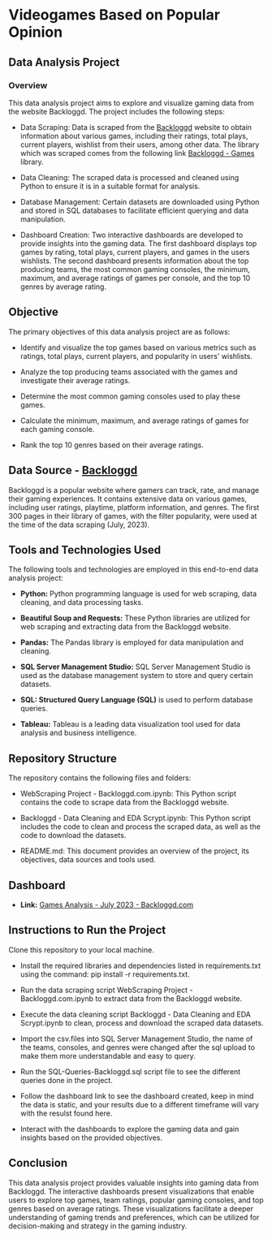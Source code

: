 # Videogames Based on Popular Opinion
## Data Analysis Project
### Overview

This data analysis project aims to explore and visualize gaming data from the website Backloggd. The project includes the following steps:

* Data Scraping: Data is scraped from the [Backloggd](https://www.backloggd.com/) website to obtain information about various games, including their ratings, total plays, current players, wishlist from their users, among other data. The library which was scraped comes from the following link [Backloggd - Games](https://www.backloggd.com/games/lib/popular/) library.

* Data Cleaning: The scraped data is processed and cleaned using Python to ensure it is in a suitable format for analysis.

* Database Management: Certain datasets are downloaded using Python and stored in SQL databases to facilitate efficient querying and data manipulation.

* Dashboard Creation: Two interactive dashboards are developed to provide insights into the gaming data. The first dashboard displays top games by rating, total plays, current players, and games in the users wishlists. The second dashboard presents information about the top producing teams, the most common gaming consoles, the minimum, maximum, and average ratings of games per console, and the top 10 genres by average rating.

## Objective
The primary objectives of this data analysis project are as follows:

+ Identify and visualize the top games based on various metrics such as ratings, total plays, current players, and popularity in users' wishlists.

+ Analyze the top producing teams associated with the games and investigate their average ratings.

+ Determine the most common gaming consoles used to play these games.

+ Calculate the minimum, maximum, and average ratings of games for each gaming console.

+ Rank the top 10 genres based on their average ratings.

## Data Source - [Backloggd](https://www.backloggd.com/)
Backloggd is a popular website where gamers can track, rate, and manage their gaming experiences. It contains extensive data on various games, including user ratings, playtime, platform information, and genres. The first 300 pages in their library of games, with the filter popularity, were used at the time of the data scraping (July, 2023).

## Tools and Technologies Used
The following tools and technologies are employed in this end-to-end data analysis project:

* **Python:** Python programming language is used for web scraping, data cleaning, and data processing tasks.

* **Beautiful Soup and Requests:** These Python libraries are utilized for web scraping and extracting data from the Backloggd website.

* **Pandas:** The Pandas library is employed for data manipulation and cleaning.

* **SQL Server Management Studio:** SQL Server Management Studio is used as the database management system to store and query certain datasets.

* **SQL: Structured Query Language (SQL)** is used to perform database queries.

* **Tableau:** Tableau is a leading data visualization tool used for data analysis and business intelligence. 

## Repository Structure

The repository contains the following files and folders:

* WebScraping Project - Backloggd.com.ipynb: This Python script contains the code to scrape data from the Backloggd website.

* Backloggd - Data Cleaning and EDA Scrypt.ipynb: This Python script includes the code to clean and process the scraped data, as well as the code to download the datasets.

* README.md: This document provides an overview of the project, its objectives, data sources and tools used.

## Dashboard

* **Link:** [Games Analysis - July 2023 - Backloggd.com](https://public.tableau.com/views/GamesAnalysis-July2023-Backloggd_com/Games-Dashboard?:language=en-US&:display_count=n&:origin=viz_share_link) 

## Instructions to Run the Project
Clone this repository to your local machine.

* Install the required libraries and dependencies listed in requirements.txt using the command: pip install -r requirements.txt.

* Run the data scraping script WebScraping Project - Backloggd.com.ipynb to extract data from the Backloggd website.

* Execute the data cleaning script Backloggd - Data Cleaning and EDA Scrypt.ipynb to clean, process and download the scraped data datasets.

* Import the csv.files into SQL Server Management Studio, the name of the teams, consoles, and genres were changed after the sql upload to make them more understandable and easy to query.

* Run the SQL-Queries-Backloggd.sql script file to see the different queries done in the project.

* Follow the dashboard link to see the dashboard created, keep in mind the data is static, and your results due to a different timeframe will vary with the resulst found here.
* Interact with the dashboards to explore the gaming data and gain insights based on the provided objectives.

## Conclusion
This data analysis project provides valuable insights into gaming data from Backloggd. The interactive dashboards present visualizations that enable users to explore top games, team ratings, popular gaming consoles, and top genres based on average ratings. These visualizations facilitate a deeper understanding of gaming trends and preferences, which can be utilized for decision-making and strategy in the gaming industry.
